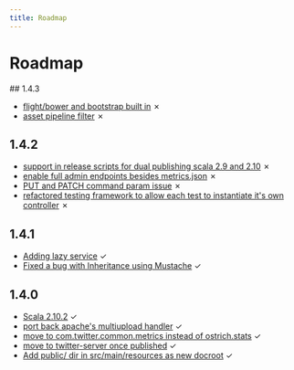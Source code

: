 ```yaml
---
title: Roadmap
---
```

<div class="page-header">
<h1>Roadmap</h1>
</div>
## 1.4.3

  * [flight/bower and bootstrap built in](https://github.com/twitter/finatra/issues/63) ✗
  * [asset pipeline filter](https://github.com/twitter/finatra/issues/62) ✗

## 1.4.2

  * [support in release scripts for dual publishing scala 2.9 and 2.10](https://github.com/twitter/finatra/issues/75) ✗
  * [enable full admin endpoints besides metrics.json](https://github.com/twitter/finatra/issues/74) ✗
  * [PUT and PATCH command param issue](https://github.com/twitter/finatra/issues/71) ✗
  * [refactored testing framework to allow each test to instantiate it's own controller](https://github.com/twitter/finatra/pull/70) ✗

## 1.4.1

  * [Adding lazy service](https://github.com/twitter/finatra/pull/67) ✓
  * [Fixed a bug with Inheritance using Mustache](https://github.com/twitter/finatra/pull/64) ✓

## 1.4.0

  * [Scala 2.10.2](https://github.com/twitter/finatra/pull/52) ✓
  * [port back apache's multiupload handler](https://github.com/twitter/finatra/issues/43) ✓
  * [move to com.twitter.common.metrics instead of ostrich.stats](https://github.com/twitter/finatra/issues/42) ✓
  * [move to twitter-server once published](https://github.com/twitter/finatra/issues/41) ✓
  * [Add public/ dir in src/main/resources as new docroot](https://github.com/twitter/finatra/issues/39) ✓

